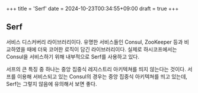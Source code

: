 +++
title = 'Serf'
date = 2024-10-23T00:34:55+09:00
draft = true
+++

## Serf

서비스 디스커버리 라이브러리이다. 유명한 서비스들인 Consul, ZooKeeper 등과 비교하였을 때에 더욱 코어한 로직이 담긴 라이브러리이다. 실제로 하시코프에서는 Consul을 서비스하기 위해 내부적으로 Serf를 사용하고 있다.

서프의 큰 특징 중 하나는 중앙 집중식 레지스트리 아키텍쳐를 띄지 않는다는 것이다.
서프를 이용해 서비스되고 있는 Consul의 경우는 중앙 집중식 아키텍쳐를 띄고 있는데, Serf는 그렇지 않음에 유의해서 보면 좋다.
